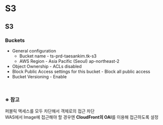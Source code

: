 # S3

## S3
### Buckets
- General configuration
  - Bucket name - ts-prd-taesankim.tk-s3
  - AWS Region - Asia Pacific (Seoul) ap-northeast-2
- Object Ownership - ACLs disabled
- Block Public Access settings for this bucket - Block all public access
- Bucket Versioning - Enable

<br/>

### ※ 참고
퍼블릭 액세스를 모두 차단해서 객체로의 접근 차단  
WAS에서 Image에 접근해야 할 경우엔 **CloudFront의 OAI**를 이용해 접근하도록 설정
